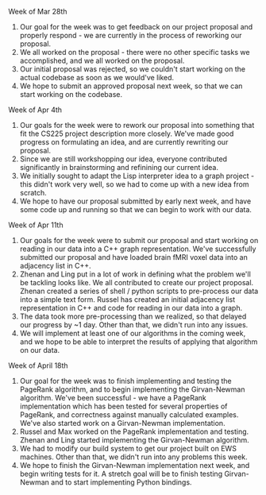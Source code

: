 Week of Mar 28th
1. Our goal for the week was to get feedback on our project proposal and properly respond - we are currently in the process of reworking our proposal.
2. We all worked on the proposal - there were no other specific tasks we accomplished, and we all worked on the proposal.
3. Our initial proposal was rejected, so we couldn't start working on the actual codebase as soon as we would've liked.
4. We hope to submit an approved proposal next week, so that we can start working on the codebase.

Week of Apr 4th
1. Our goals for the week were to rework our proposal into something that fit the CS225 project description more closely. We've made good progress on formulating an idea, and are currently rewriting our proposal.
2. Since we are still workshopping our idea, everyone contributed significantly in brainstorming and refinining our current idea.
3. We initially sought to adapt the Lisp interpreter idea to a graph project - this didn't work very well, so we had to come up with a new idea from scratch.
4. We hope to have our proposal submitted by early next week, and have some code up and running so that we can begin to work with our data.

Week of Apr 11th
1. Our goals for the week were to submit our proposal and start working on reading in our data into a C++ graph representation. We've successfully submitted our proposal and have loaded brain fMRI voxel data into an adjacency list in C++.
2. Zhenan and Ling put in a lot of work in defining what the problem we'll be tackling looks like. We all contributed to create our project proposal. Zhenan created a series of shell / python scripts to pre-process our data into a simple text form. Russel has created an initial adjacency list representation in C++ and code for reading in our data into a graph.
3. The data took more pre-processing than we realized, so that delayed our progress by ~1 day. Other than that, we didn't run into any issues.
4. We will implement at least one of our algorithms in the coming week, and we hope to be able to interpret the results of applying that algorithm on our data.

Week of April 18th
1. Our goal for the week was to finish implementing and testing the PageRank algorithm, and to begin implementing the Girvan-Newman algorithm. We've been successful - we have a PageRank implementation which has been tested for several properties of PageRank, and correctness against manually calculated examples. We've also started work on a Girvan-Newman implementation.
2. Russel and Max worked on the PageRank implementation and testing. Zhenan and Ling started implementing the Girvan-Newman algorithm.
3. We had to modify our build system to get our project built on EWS machines. Other than that, we didn't run into any problems this week.
4. We hope to finish the Girvan-Newman implementation next week, and begin writing tests for it. A stretch goal will be to finish testing Girvan-Newman and to start implementing Python bindings.
